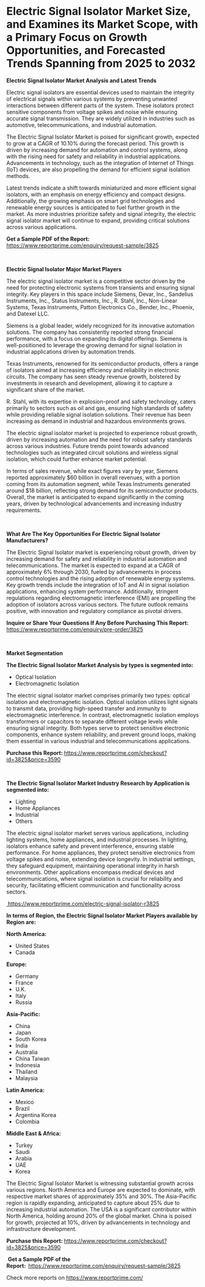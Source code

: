 <p><h1>Electric Signal Isolator Market Size, and Examines its Market Scope, with a Primary Focus on Growth Opportunities, and Forecasted Trends Spanning from 2025 to 2032</h1></p><p><strong>Electric Signal Isolator Market Analysis and Latest Trends</strong></p>
<p><p>Electric signal isolators are essential devices used to maintain the integrity of electrical signals within various systems by preventing unwanted interactions between different parts of the system. These isolators protect sensitive components from voltage spikes and noise while ensuring accurate signal transmission. They are widely utilized in industries such as automotive, telecommunications, and industrial automation.</p><p>The Electric Signal Isolator Market is poised for significant growth, expected to grow at a CAGR of 10.10% during the forecast period. This growth is driven by increasing demand for automation and control systems, along with the rising need for safety and reliability in industrial applications. Advancements in technology, such as the integration of Internet of Things (IoT) devices, are also propelling the demand for efficient signal isolation methods.</p><p>Latest trends indicate a shift towards miniaturized and more efficient signal isolators, with an emphasis on energy efficiency and compact designs. Additionally, the growing emphasis on smart grid technologies and renewable energy sources is anticipated to fuel further growth in the market. As more industries prioritize safety and signal integrity, the electric signal isolator market will continue to expand, providing critical solutions across various applications.</p></p>
<p><strong>Get a Sample PDF of the Report:&nbsp;</strong> <a href="https://www.reportprime.com/enquiry/request-sample/3825?utm_campaign=3081&utm_medium=2&utm_source=Github&utm_content=ia&utm_term=18032025&utm_id=electric-signal-isolator">https://www.reportprime.com/enquiry/request-sample/3825</a></p>
<p>&nbsp;</p>
<p><strong>Electric Signal Isolator Major Market Players</strong></p>
<p><p>The electric signal isolator market is a competitive sector driven by the need for protecting electronic systems from transients and ensuring signal integrity. Key players in this space include Siemens, Devar, Inc., Sandelius Instruments, Inc., Status Instruments, Inc., R. Stahl, Inc., Non-Linear Systems, Texas Instruments, Patton Electronics Co., Bender, Inc., Phoenix, and Datexel LLC.</p><p>Siemens is a global leader, widely recognized for its innovative automation solutions. The company has consistently reported strong financial performance, with a focus on expanding its digital offerings. Siemens is well-positioned to leverage the growing demand for signal isolation in industrial applications driven by automation trends. </p><p>Texas Instruments, renowned for its semiconductor products, offers a range of isolators aimed at increasing efficiency and reliability in electronic circuits. The company has seen steady revenue growth, bolstered by investments in research and development, allowing it to capture a significant share of the market.</p><p>R. Stahl, with its expertise in explosion-proof and safety technology, caters primarily to sectors such as oil and gas, ensuring high standards of safety while providing reliable signal isolation solutions. Their revenue has been increasing as demand in industrial and hazardous environments grows.</p><p>The electric signal isolator market is projected to experience robust growth, driven by increasing automation and the need for robust safety standards across various industries. Future trends point towards advanced technologies such as integrated circuit solutions and wireless signal isolation, which could further enhance market potential. </p><p>In terms of sales revenue, while exact figures vary by year, Siemens reported approximately $60 billion in overall revenues, with a portion coming from its automation segment, while Texas Instruments generated around $18 billion, reflecting strong demand for its semiconductor products. Overall, the market is anticipated to expand significantly in the coming years, driven by technological advancements and increasing industry requirements.</p></p>
<p>&nbsp;</p>
<p><strong>What Are The Key Opportunities For Electric Signal Isolator Manufacturers?</strong></p>
<p><p>The Electric Signal Isolator market is experiencing robust growth, driven by increasing demand for safety and reliability in industrial automation and telecommunications. The market is expected to expand at a CAGR of approximately 6% through 2030, fueled by advancements in process control technologies and the rising adoption of renewable energy systems. Key growth trends include the integration of IoT and AI in signal isolation applications, enhancing system performance. Additionally, stringent regulations regarding electromagnetic interference (EMI) are propelling the adoption of isolators across various sectors. The future outlook remains positive, with innovation and regulatory compliance as pivotal drivers.</p></p>
<p><strong>Inquire or Share Your Questions If Any Before Purchasing This Report:</strong> <a href="https://www.reportprime.com/enquiry/pre-order/3825?utm_campaign=3081&utm_medium=2&utm_source=Github&utm_content=ia&utm_term=18032025&utm_id=electric-signal-isolator">https://www.reportprime.com/enquiry/pre-order/3825</a></p>
<p>&nbsp;</p>
<p><strong>Market Segmentation</strong></p>
<p><strong>The Electric Signal Isolator Market Analysis by types is segmented into:</strong></p>
<p><ul><li>Optical Isolation</li><li>Electromagnetic Isolation</li></ul></p>
<p><p>The electric signal isolator market comprises primarily two types: optical isolation and electromagnetic isolation. Optical isolation utilizes light signals to transmit data, providing high-speed transfer and immunity to electromagnetic interference. In contrast, electromagnetic isolation employs transformers or capacitors to separate different voltage levels while ensuring signal integrity. Both types serve to protect sensitive electronic components, enhance system reliability, and prevent ground loops, making them essential in various industrial and telecommunications applications.</p></p>
<p><strong>Purchase this Report:&nbsp;</strong><a href="https://www.reportprime.com/checkout?id=3825&price=3590&utm_campaign=3081&utm_medium=2&utm_source=Github&utm_content=ia&utm_term=18032025&utm_id=electric-signal-isolator">https://www.reportprime.com/checkout?id=3825&price=3590</a></p>
<p>&nbsp;</p>
<p><strong>The Electric Signal Isolator Market Industry Research by Application is segmented into:</strong></p>
<p><ul><li>Lighting</li><li>Home Appliances</li><li>Industrial</li><li>Others</li></ul></p>
<p><p>The electric signal isolator market serves various applications, including lighting systems, home appliances, and industrial processes. In lighting, isolators enhance safety and prevent interference, ensuring stable performance. For home appliances, they protect sensitive electronics from voltage spikes and noise, extending device longevity. In industrial settings, they safeguard equipment, maintaining operational integrity in harsh environments. Other applications encompass medical devices and telecommunications, where signal isolation is crucial for reliability and security, facilitating efficient communication and functionality across sectors.</p></p>
<p><a href="https://www.reportprime.com/electric-signal-isolator-r3825?utm_campaign=3081&utm_medium=2&utm_source=Github&utm_content=ia&utm_term=18032025&utm_id=electric-signal-isolator">&nbsp;https://www.reportprime.com/electric-signal-isolator-r3825</a></p>
<p><strong>In terms of Region, the Electric Signal Isolator Market Players available by Region are:</strong></p>
<p>
    <p> <strong> North America: </strong>
        <ul>
            <li>United States</li>
            <li>Canada</li>
        </ul>
        </p> 
    <p> <strong> Europe: </strong>
        <ul>
            <li>Germany</li>
            <li>France</li>
            <li>U.K.</li>
            <li>Italy</li>
            <li>Russia</li>
        </ul>
        </p> 
    <p> <strong> Asia-Pacific: </strong>
        <ul>
            <li>China</li>
            <li>Japan</li>
            <li>South Korea</li>
            <li>India</li>
            <li>Australia</li>
            <li>China Taiwan</li>
            <li>Indonesia</li>
            <li>Thailand</li>
            <li>Malaysia</li>
        </ul>
        </p> 
    <p> <strong> Latin America: </strong>
        <ul>
            <li>Mexico</li>
            <li>Brazil</li>
            <li>Argentina Korea</li>
            <li>Colombia</li>
        </ul>
        </p> 
    <p> <strong> Middle East & Africa: </strong>
        <ul>
            <li>Turkey</li>
            <li>Saudi</li>
            <li>Arabia</li>
            <li>UAE</li>
            <li>Korea</li>
        </ul>
    </p>
    </p>
<p><p>The Electric Signal Isolator Market is witnessing substantial growth across various regions. North America and Europe are expected to dominate, with respective market shares of approximately 35% and 30%. The Asia-Pacific region is rapidly expanding, anticipated to capture about 25% due to increasing industrial automation. The USA is a significant contributor within North America, holding around 20% of the global market. China is poised for growth, projected at 10%, driven by advancements in technology and infrastructure development.</p></p>
<p><strong>Purchase this Report: </strong><a href="https://www.reportprime.com/checkout?id=3825&price=3590&utm_campaign=3081&utm_medium=2&utm_source=Github&utm_content=ia&utm_term=18032025&utm_id=electric-signal-isolator">https://www.reportprime.com/checkout?id=3825&price=3590</a></p>
<p>&nbsp;<strong>Get a Sample PDF of the Report:&nbsp;&nbsp;</strong><a href="https://www.reportprime.com/enquiry/request-sample/3825?utm_campaign=3081&utm_medium=2&utm_source=Github&utm_content=ia&utm_term=18032025&utm_id=electric-signal-isolator">https://www.reportprime.com/enquiry/request-sample/3825</a></p>
<p><strong></strong></p>
<p>Check more reports on <a href="https://www.reportprime.com/?utm_campaign=3081&utm_medium=2&utm_source=Github&utm_content=ia&utm_term=18032025&utm_id=electric-signal-isolator">https://www.reportprime.com/</a></p>
